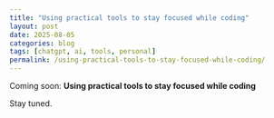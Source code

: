 ```yaml
---
title: "Using practical tools to stay focused while coding"
layout: post
date: 2025-08-05
categories: blog
tags: [chatgpt, ai, tools, personal]
permalink: /using-practical-tools-to-stay-focused-while-coding/
---
```


Coming soon: **Using practical tools to stay focused while coding**

Stay tuned.
